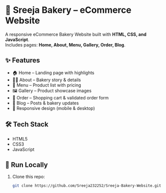 # 🍰 Sreeja Bakery – eCommerce Website

A responsive eCommerce Bakery Website built with **HTML, CSS, and JavaScript**.  
Includes pages: **Home, About, Menu, Gallery, Order, Blog**.

## ✨ Features
- 🏠 Home – Landing page with highlights  
- 👩‍🍳 About – Bakery story & details  
- 🍩 Menu – Product list with pricing  
- 🖼️ Gallery – Product showcase images  
- 🛒 Order – Shopping cart & validated order form  
- 📰 Blog – Posts & bakery updates  
- 📱 Responsive design (mobile & desktop)

## 🛠 Tech Stack
- HTML5  
- CSS3  
- JavaScript  

## 🚀 Run Locally
1. Clone this repo:  
   ```bash
   git clone https://github.com/Sreeja232252/Sreeja-Bakery-Website.git
